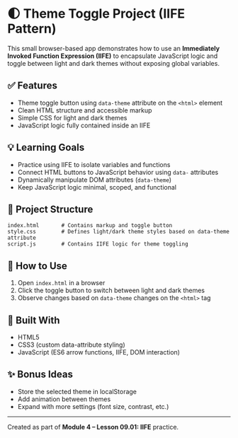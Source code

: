 
# 🌓 Theme Toggle Project (IIFE Pattern)

This small browser-based app demonstrates how to use an **Immediately Invoked Function Expression (IIFE)** to encapsulate JavaScript logic and toggle between light and dark themes without exposing global variables.

## ✅ Features

- Theme toggle button using `data-theme` attribute on the `<html>` element
- Clean HTML structure and accessible markup
- Simple CSS for light and dark themes
- JavaScript logic fully contained inside an IIFE

## 💡 Learning Goals

- Practice using IIFE to isolate variables and functions
- Connect HTML buttons to JavaScript behavior using `data-` attributes
- Dynamically manipulate DOM attributes (`data-theme`)
- Keep JavaScript logic minimal, scoped, and functional

## 📁 Project Structure

```
index.html       # Contains markup and toggle button
style.css        # Defines light/dark theme styles based on data-theme attribute
script.js        # Contains IIFE logic for theme toggling
```

## 🚀 How to Use

1. Open `index.html` in a browser
2. Click the toggle button to switch between light and dark themes
3. Observe changes based on `data-theme` changes on the `<html>` tag

## 🧠 Built With

- HTML5
- CSS3 (custom data-attribute styling)
- JavaScript (ES6 arrow functions, IIFE, DOM interaction)

## ✨ Bonus Ideas

- Store the selected theme in localStorage
- Add animation between themes
- Expand with more settings (font size, contrast, etc.)

---

Created as part of **Module 4 – Lesson 09.01: IIFE** practice.
